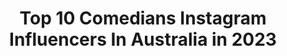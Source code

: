 ---
title: Top 10 Comedians Instagram Influencers In Australia in 2023
description: >-
  Find top comedians Instagram influencers in Australia in 2023. Most popular hashtags: #comedian #somethingaboutyou #magpie.
platform: Instagram
hits: 28
text_top: Analyze the top-rated Instagram profiles on inBeat.
text_bottom: inBeat has 28 Instagram influencers like this in Australia for you to connect with.
profiles:
  - username: "georgia_productions"
    fullname: >-
      G E O R G I A
    bio: >-
      21, Aussie 🇦🇺, Self proclaimed “Comedian”
    location: "Australia"
    followers: 297995
    engagement: 1401
    commentsToLikes: 0.006931
    id: ck0vwprw5uzfi0i19s45ave2r
    verified: true
    hashtags: "#shotforpandora, #somethingaboutyou, #ad, #frommetoyou"
  - username: "merrickwatts"
    fullname: >-
      Merrick Watts
    bio: >-
      Comedian Head Clown @grapesofmirth Loves Comedy, Wine and People. WSET 3
    location: "Australia"
    followers: 23470
    engagement: 323
    commentsToLikes: 0.055123
    id: ck0w3q8jsupml0i19dyskis5w
    verified: false
    hashtags: "#thewinewarrior, #sasaustralia, #seemezdie, #commitmenttobraindamage"
  - username: "nikkiosborneofficial"
    fullname: >-
      Nikki Osborne
    bio: >-
      Comedian. Writer. Adequate mother. Host of Just For Laughs-Ch10. Bush Barbie. Bird on the Tele. Scotch enthusiast. Drunk Historian. Jungle evictee.
    location: "Australia"
    followers: 39273
    engagement: 216
    commentsToLikes: 0.055057
    id: ck5cl1n60y2i10i11u15hjj31
    verified: false
    hashtags: "#swoopytime, #magpie, #swoop, #boomerbread"
  - username: "jimeoinmckeown"
    fullname: >-
      Jimeoin Mckeown
    bio: >-
      Irish / Australian comedian on tour near you soon! www.jimeoin.com
    location: "Australia"
    followers: 23401
    engagement: 192
    commentsToLikes: 0.059361
    id: ckaorztvqpid00i78ie95k57y
    verified: false
    hashtags: ""
  - username: "belltowertimes"
    fullname: >-
      The Bell Tower Times
    bio: >-
      Writer. Comedian. Public figure. Entrepreneur. #blessed
    location: "Australia"
    followers: 105530
    engagement: 465
    commentsToLikes: 0.042237
    id: ck8sxcj5vgw740j7849fcbqfv
    verified: false
    hashtags: "#smh"
  - username: "bella_midnightbella"
    fullname: >-
      Bella Mokaraka
    bio: >-
      Hype Girl - Comedian - Commentator - Maori - Boss
    location: "Australia"
    followers: 11325
    engagement: 215
    commentsToLikes: 0.053852
    id: ck6u31k8bv5gy0j71l2qiftw6
    verified: false
    hashtags: "#girlsonlycunts"
  - username: "modernister"
    fullname: >-
      Tim Ross.
    bio: >-
      Architecture and Design Nerd. Comedian. Documentary maker.
    location: "Australia"
    followers: 71065
    engagement: 186
    commentsToLikes: 0.033528
    id: ck0ucobsdhbe70i19607e483d
    verified: true
    hashtags: "#blakes7, #newzealandweektr, #90sweekmodernister, #90sweek"
  - username: "dilrukj"
    fullname: >-
      Dilruk Jayasinha
    bio: >-
      🇱🇰 🇦🇺 Logie award winning Sri Lankan born Aussie Stand Up comedian & actor. One hour comedy special “Bundle Of Joy” now streaming on Amazon Prime
    location: "Australia"
    followers: 19083
    engagement: 434
    commentsToLikes: 0.046958
    id: ck5zo88shpzf30i14c6jzog95
    verified: false
    hashtags: "#tvweeklogies, #hamiltonmusical, #lookafteryourmentalhealthaustralia, #wmhd2020"
  - username: "adamraycomedy"
    fullname: >-
      Adam Ray
    bio: >-
      Comedian. Actor. Voice Over guy. About Last Night podcast. Ruben on CROSSING SWORDS on Hulu
    location: "Australia"
    followers: 117590
    engagement: 46
    commentsToLikes: 0.030367
    id: ck1385489ej110i19gg5m3pag
    verified: true
    hashtags: "#adamraycomedy, #alnpodcast, #suebird, #tbt"
  - username: "adrian.alaberg"
    fullname: >-
      Adrian Alaberg
    bio: >-
      Comedian/Ch.9 presenter/Good bloke 🎥 I make short videos 🎥 ⬇️ 🔥 MEME SHIRT DESIGNER 🔥 ⬇️ __________
    location: "Australia"
    followers: 17243
    engagement: 236
    commentsToLikes: 0.031543
    id: ck6ttrwqnc8yj0j71swuuoeuu
    verified: false
    hashtags: "#adrianalaberg, #comedian, #crownsholidayrevival, #sponsored"
---